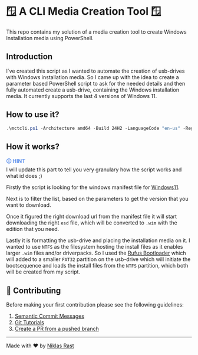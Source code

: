 # 🪟 A CLI Media Creation Tool 🪟

This repo contains my solution of a media creation tool to create Windows Installation media using PowerShell.

## Introduction
I´ve created this script as I wanted to automate the creation of usb-drives with Windows installation media.
So I came up with the idea to create a parameter based PowerShell script to ask for the needed details and then fully automated create a usb-drive, containing the Windows installation media. It currently supports the last 4 versions of Windows 11.

## How to use it?

```powershell
.\mctcli.ps1 -Architecture amd64 -Build 24H2 -LanguageCode "en-us" -RegionCode "de-de" -Edition Pro -UsbDriveLetter "D:" -Verbose
```

## How it works?

<span style="color:cornflowerblue;font-weight:bold">🛈  HINT</span><br/>
    I will update this part to tell you very granulary how the script works and what id does ;)

Firstly the script is looking for the windows manifest file for [Windows11](https://go.microsoft.com/fwlink/?LinkId=2156292).

Next is to filter the list, based on the parameters to get the version that you want to download.

Once it figured the right download url from the manifest file it will start downloading the right `esd` file, which will be converted to `.wim` with the edition that you need.

Lastly it is formatting the usb-drive and placing the installation media on it.
I wanted to use `NTFS` as the filesystem hosting the install files as it enables larger `.wim` files and/or driverpacks. So I used the [Rufus Bootloader](https://github.com/pbatard/uefi-ntfs) which will added to a smaller `FAT32` partition on the usb-drive which will initiate the bootsequence and loads the install files from the `NTFS` partition, which both will be created from my script.

## 🤝 Contributing

Before making your first contribution please see the following guidelines:
1. [Semantic Commit Messages](https://gist.github.com/joshbuchea/6f47e86d2510bce28f8e7f42ae84c716)
1. [Git Tutorials](https://www.youtube.com/playlist?list=PLu-nSsOS6FRIg52MWrd7C_qSnQp3ZoHwW)
1. [Create a PR from a pushed branch](https://learn.microsoft.com/en-us/azure/devops/repos/git/pull-requests?view=azure-devops&tabs=browser#from-a-pushed-branch)

---

Made with ❤️ by [Niklas Rast](https://github.com/niklasrst)